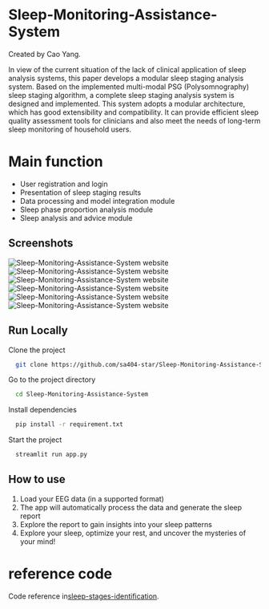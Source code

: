 
# Sleep-Monitoring-Assistance-System

Created by Cao Yang. 

In view of the current situation of the lack of clinical application of sleep analysis systems, this paper develops a modular sleep staging analysis system. Based on the implemented multi-modal PSG (Polysomnography) sleep staging algorithm, a complete sleep staging analysis system is designed and implemented. This system adopts a modular architecture, which has good extensibility and compatibility. It can provide efficient sleep quality assessment tools for clinicians and also meet the needs of long-term sleep monitoring of household users.  



# Main function

- User registration and login
- Presentation of sleep staging results
- Data processing and model integration module
- Sleep phase proportion analysis module
- Sleep analysis and advice module


## Screenshots
![Sleep-Monitoring-Assistance-System website](https://github.com/sa404-star/Sleep-Monitoring-Assistance-System/blob/master/images/app_page-0000.png)
![Sleep-Monitoring-Assistance-System website](https://github.com/sa404-star/Sleep-Monitoring-Assistance-System/blob/master/images/app_page-0001.jpg)
![Sleep-Monitoring-Assistance-System website](https://github.com/sa404-star/Sleep-Monitoring-Assistance-System/blob/master/images/app_page-0002.jpg)
![Sleep-Monitoring-Assistance-System website](https://github.com/sa404-star/Sleep-Monitoring-Assistance-System/blob/master/images/app_page-0003.jpg)
![Sleep-Monitoring-Assistance-System website](https://github.com/sa404-star/Sleep-Monitoring-Assistance-System/blob/master/images/app_page-0004.jpg)
![Sleep-Monitoring-Assistance-System website](https://github.com/sa404-star/Sleep-Monitoring-Assistance-System/blob/master/images/app_page-0005.jpg)

## Run Locally

Clone the project

```bash
  git clone https://github.com/sa404-star/Sleep-Monitoring-Assistance-System.git
```

Go to the project directory

```bash
  cd Sleep-Monitoring-Assistance-System
```

Install dependencies

```bash
  pip install -r requirement.txt
```

Start the project

```bash
  streamlit run app.py
```

## How to use

1. Load your EEG data (in a supported format)
2. The app will automatically process the data and generate the sleep report
3. Explore the report to gain insights into your sleep patterns
4. Explore your sleep, optimize your rest, and uncover the mysteries of your mind!




# reference code
Code reference in[sleep-stages-identification](https://github.com/AjiBegawan/sleep-stages-identification). 
